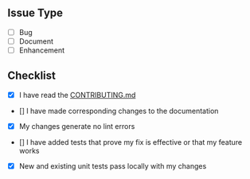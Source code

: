 ## Issue Type
<!-- ignore-task-list-start -->
- [ ] Bug
- [ ] Document
- [ ] Enhancement
<!-- ignore-task-list-end -->

## Checklist
- [x] I have read the [CONTRIBUTING.md]()
- [] I have made corresponding changes to the documentation
- [x] My changes generate no lint errors
- [] I have added tests that prove my fix is effective or that my feature works
- [x] New and existing unit tests pass locally with my changes